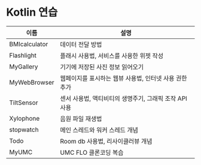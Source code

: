 # Kotlin 연습

| 이름 | 설명                                                    |
| --- |--------------------------------------------------------|
| BMIcalculator | 데이터 전달 방법 |
| Flashlight | 플래시 사용법, 서비스를 사용한 위젯 작성          |
| MyGallery | 기기에 저장된 사진 정보 읽어오기        |
| MyWebBrowser | 웹페이지를 표시하는 웹뷰 사용법, 인터넷 사용 권한 추가                      |
| TiltSensor | 센서 사용법, 액티비티의 생명주기, 그래픽 조작 API 사용                         |
| Xylophone | 음원 파일 재생법 |
| stopwatch | 메인 스레드와 워커 스레드 개념       |
| Todo | Room db 사용법, 리사이클러뷰 개념      |
| MyUMC | UMC FLO 클론코딩 복습      |
